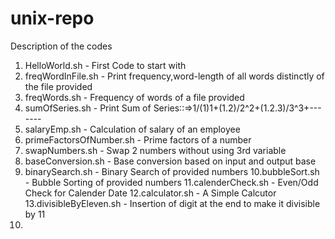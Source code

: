 # unix-repo

Description of the codes

1. HelloWorld.sh - First Code to start with
2. freqWordInFile.sh - Print frequency,word-length of all words distinctly of the file provided
3. freqWords.sh - Frequency of words of a file provided
4. sumOfSeries.sh - Print Sum of Series::=>1/(1)1+(1.2)/2^2+(1.2.3)/3^3+-------
5. salaryEmp.sh - Calculation of salary of an employee
6. primeFactorsOfNumber.sh - Prime factors of a number 
7. swapNumbers.sh - Swap 2 numbers without using 3rd variable
8. baseConversion.sh - Base conversion based on input and output base
9. binarySearch.sh - Binary Search of provided numbers
10.bubbleSort.sh - Bubble Sorting of provided numbers
11.calenderCheck.sh - Even/Odd Check for Calender Date
12.calculator.sh - A Simple Calcutor
13.divisibleByEleven.sh - Insertion of digit at the end to make it divisible by 11 
14.
